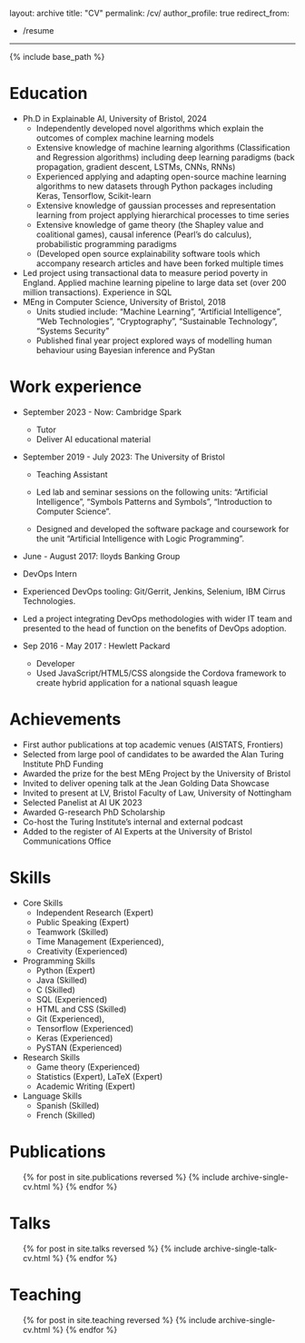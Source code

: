 layout: archive
title: "CV"
permalink: /cv/
author_profile: true
redirect_from:
  - /resume
---

{% include base_path %}

Education
======
* Ph.D in Explainable AI, University of Bristol, 2024 
  * Independently developed novel algorithms which explain the outcomes of complex machine learning models
  * Extensive knowledge of machine learning algorithms (Classification and Regression algorithms) including
deep learning paradigms (back propagation, gradient descent, LSTMs, CNNs, RNNs)
  * Experienced applying and adapting open-source machine learning algorithms to new datasets through Python
packages including Keras, Tensorflow, Scikit-learn
  * Extensive knowledge of gaussian processes and representation learning from project applying hierarchical
processes to time series
  * Extensive knowledge of game theory (the Shapley value and coalitional games), causal inference (Pearl’s do
calculus), probabilistic programming paradigms
  * (Developed open source explainability software tools which accompany research articles and have been forked
multiple times
 * Led project using transactional data to measure period poverty in England. Applied machine learning pipeline
to large data set (over 200 million transactions). Experience in SQL
* MEng in Computer Science, University of Bristol, 2018
  * Units studied include: “Machine Learning”, “Artificial Intelligence”, “Web Technologies”,
“Cryptography”, “Sustainable Technology”, “Systems Security”
  * Published final year project explored ways of modelling human behaviour using Bayesian inference and PyStan

Work experience
======
* September 2023 - Now: Cambridge Spark 
  * Tutor
  * Deliver AI educational material 

* September 2019 - July 2023: The University of Bristol
  * Teaching Assistant 
  * Led lab and seminar sessions on the following units: “Artificial Intelligence”, “Symbols Patterns and
Symbols”, “Introduction to Computer Science”.

  * Designed and developed the software package and coursework for the unit “Artificial Intelligence with
Logic Programming”.

*  June - August 2017: lloyds Banking Group
  * DevOps Intern
  * Experienced DevOps tooling: Git/Gerrit, Jenkins, Selenium, IBM Cirrus Technologies.
  * Led a project integrating DevOps methodologies with wider IT team and presented to the head of function on the benefits of DevOps adoption.

* Sep 2016 - May 2017 : Hewlett Packard
  * Developer
  * Used JavaScript/HTML5/CSS alongside the Cordova framework to create hybrid application for a national squash league


Achievements
======

* First author publications at top academic venues (AISTATS, Frontiers)
* Selected from large pool of candidates to be awarded the Alan Turing Institute PhD Funding
* Awarded the prize for the best MEng Project by the University of Bristol
* Invited to deliver opening talk at the Jean Golding Data Showcase
* Invited to present at LV, Bristol Faculty of Law, University of Nottingham
* Selected Panelist at AI UK 2023
* Awarded G-research PhD Scholarship
* Co-host the Turing Institute’s internal and external podcast
* Added to the register of AI Experts at the University of Bristol Communications Office
  
Skills
======
* Core Skills
  * Independent Research (Expert) 
  * Public Speaking (Expert)
  * Teamwork (Skilled)
  * Time Management (Experienced),
  * Creativity (Experienced)
* Programming Skills
  * Python (Expert)
  * Java (Skilled)
  * C (Skilled)
  * SQL (Experienced)
  * HTML and CSS (Skilled)
  * Git (Experienced),
  * Tensorflow (Experienced)
  * Keras (Experienced)
  * PySTAN (Experienced)
* Research Skills
  * Game theory (Experienced)
  * Statistics (Expert), LaTeX (Expert)
  * Academic Writing (Expert)
* Language Skills
  * Spanish (Skilled)
  * French (Skilled)

Publications
======
  <ul>{% for post in site.publications reversed %}
    {% include archive-single-cv.html %}
  {% endfor %}</ul>
  
Talks
======
  <ul>{% for post in site.talks reversed %}
    {% include archive-single-talk-cv.html  %}
  {% endfor %}</ul>
  
Teaching
======
  <ul>{% for post in site.teaching reversed %}
    {% include archive-single-cv.html %}
  {% endfor %}</ul>
  
